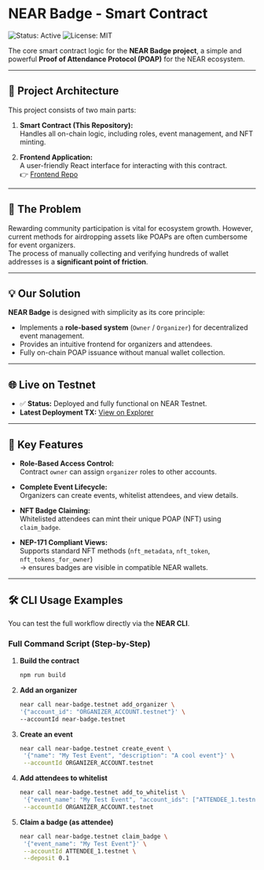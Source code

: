 # NEAR Badge - Smart Contract

![Status: Active](https://img.shields.io/badge/status-active-success.svg) ![License: MIT](https://img.shields.io/badge/License-MIT-blue.svg)

The core smart contract logic for the **NEAR Badge project**, a simple and powerful **Proof of Attendance Protocol (POAP)** for the NEAR ecosystem.

---

## 📌 Project Architecture

This project consists of two main parts:

1. **Smart Contract (This Repository):**  
   Handles all on-chain logic, including roles, event management, and NFT minting.

2. **Frontend Application:**  
   A user-friendly React interface for interacting with this contract.  
   👉 [Frontend Repo](https://github.com/Psianturi/near-badge-app)

---

## 🚨 The Problem
Rewarding community participation is vital for ecosystem growth. However, current methods for airdropping assets like POAPs are often cumbersome for event organizers.  
The process of manually collecting and verifying hundreds of wallet addresses is a **significant point of friction**.

---

## 💡 Our Solution
**NEAR Badge** is designed with simplicity as its core principle:  

- Implements a **role-based system** (`Owner` / `Organizer`) for decentralized event management.  
- Provides an intuitive frontend for organizers and attendees.  
- Fully on-chain POAP issuance without manual wallet collection.

---

## 🌐 Live on Testnet
- ✅ **Status:** Deployed and fully functional on NEAR Testnet.  
- **Latest Deployment TX:** [View on Explorer](https://explorer.testnet.near.org/transactions/9nNsSeysRHcmdB2dUG4iRfobkaKT5dyfm2wZuPNrYFcB)  

---

## 🔑 Key Features
- **Role-Based Access Control:**  
  Contract `owner` can assign `organizer` roles to other accounts.

- **Complete Event Lifecycle:**  
  Organizers can create events, whitelist attendees, and view details.

- **NFT Badge Claiming:**  
  Whitelisted attendees can mint their unique POAP (NFT) using `claim_badge`.

- **NEP-171 Compliant Views:**  
  Supports standard NFT methods (`nft_metadata`, `nft_token`, `nft_tokens_for_owner`)  
  → ensures badges are visible in compatible NEAR wallets.

---

## 🛠️ CLI Usage Examples

You can test the full workflow directly via the **NEAR CLI**.

### Full Command Script (Step-by-Step)

1. **Build the contract**
   ```bash
   npm run build

2. **Add an organizer**
   ```bash
   near call near-badge.testnet add_organizer \
   '{"account_id": "ORGANIZER_ACCOUNT.testnet"}' \
   --accountId near-badge.testnet

3. **Create an event**
   ```bash
   near call near-badge.testnet create_event \
    '{"name": "My Test Event", "description": "A cool event"}' \
    --accountId ORGANIZER_ACCOUNT.testnet

4. **Add attendees to whitelist**
   ```bash
   near call near-badge.testnet add_to_whitelist \
    '{"event_name": "My Test Event", "account_ids": ["ATTENDEE_1.testnet", "ATTENDEE_2.testnet"]}' \
    --accountId ORGANIZER_ACCOUNT.testnet

5. **Claim a badge (as attendee)**
   ```bash
   near call near-badge.testnet claim_badge \
    '{"event_name": "My Test Event"}' \
    --accountId ATTENDEE_1.testnet \
    --deposit 0.1


